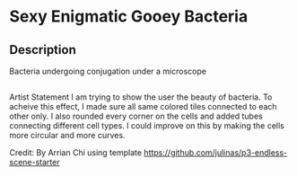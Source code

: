 # Sexy Enigmatic Gooey Bacteria

## Description
Bacteria undergoing conjugation under a microscope

##
Artist Statement
I am trying to show the user the beauty of bacteria. To acheive this effect, I made sure all same colored tiles connected to each other only. I also rounded every corner
on the cells and added tubes connecting different cell types. I could improve on this by making the cells more circular and more curves.

Credit: By Arrian Chi using template https://github.com/julinas/p3-endless-scene-starter
